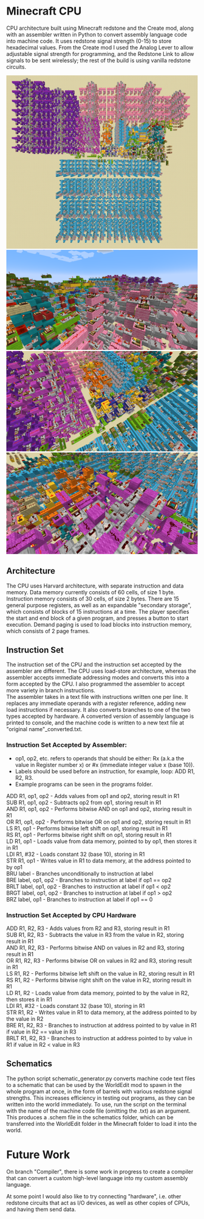 # Minecraft CPU
CPU architecture built using Minecraft redstone and the Create mod, along with an assembler written in Python to convert assembly language code into machine code. It uses redstone signal strength (0-15) to store hexadecimal values. From the Create mod I used the Analog Lever to allow adjustable signal strength for programming, and the Redstone Link to allow signals to be sent wirelessly; the rest of the build is using vanilla redstone circuits.

![Image of the minecraft build](images/cpu1.png)\
![Image of the minecraft build](images/cpu2.png)\
![Image of the minecraft build](images/cpu3.png)\
![Image of the minecraft build](images/cpu4.png)

## Architecture
The CPU uses Harvard architecture, with separate instruction and data memory. Data memory currently consists of 60 cells, of size 1 byte. Instruction memory consists of 30 cells, of size 2 bytes. There are 15 general purpose registers, as well as an expandable "secondary storage", which consists of blocks of 15 instructions at a time. The player specifies the start and end block of a given program, and presses a button to start execution. Demand paging is used to load blocks into instruction memory, which consists of 2 page frames.

## Instruction Set
The instruction set of the CPU and the instruction set accepted by the assembler are different. The CPU uses load-store architecture, whereas the assembler accepts immediate addressing modes and converts this into a form accepted by the CPU. I also programmed the assembler to accept more variety in branch instructions.\
The assembler takes in a text file with instructions written one per line. It replaces any immediate operands with a register reference, adding new load instructions if necessary. It also converts branches to one of the two types accepted by hardware. A converted version of assembly language is printed to console, and the machine code is written to a new text file at "original name"_converted.txt.

### Instruction Set Accepted by Assembler:
- op1, op2, etc. refers to operands that should be either: Rx (a.k.a the value in Register number x) or #x (immediate integer value x (base 10)).
- Labels should be used before an instruction, for example, loop: ADD R1, R2, R3.
- Example programs can be seen in the programs folder.

ADD R1, op1, op2        - Adds values from op1 and op2, storing result in R1\
SUB R1, op1, op2        - Subtracts op2 from op1, storing result in R1\
AND R1, op1, op2        - Performs bitwise AND on op1 and op2, storing result in R1\
OR R1, op1, op2         - Performs bitwise OR on op1 and op2, storing result in R1\
LS R1, op1              - Performs bitwise left shift on op1, storing result in R1\
RS R1, op1              - Performs bitwise right shift on op1, storing result in R1\
LD R1, op1              - Loads value from data memory, pointed to by op1, then stores it in R1\
LDI R1, #32             - Loads constant 32 (base 10), storing in R1\
STR R1, op1             - Writes value in R1 to data memory, at the address pointed to by op1\
BRU label               - Branches unconditionally to instruction at label\
BRE label, op1, op2     - Branches to instruction at label if op1 == op2\
BRLT label, op1, op2    - Branches to instruction at label if op1 < op2\
BRGT label, op1, op2    - Branches to instruction at label if op1 > op2\
BRZ label, op1          - Branches to instruction at label if op1 == 0

### Instruction Set Accepted by CPU Hardware
ADD R1, R2, R3      - Adds values from R2 and R3, storing result in R1\
SUB R1, R2, R3      - Subtracts the value in R3 from the value in R2, storing result in R1\
AND R1, R2, R3      - Performs bitwise AND on values in R2 and R3, storing result in R1\
OR R1, R2, R3       - Performs bitwise OR on values in R2 and R3, storing result in R1\
LS R1, R2           - Performs bitwise left shift on the value in R2, storing result in R1\
RS R1, R2           - Performs bitwise right shift on the value in R2, storing result in R1\
LD R1, R2           - Loads value from data memory, pointed to by the value in R2, then stores it in R1\
LDI R1, #32         - Loads constant 32 (base 10), storing in R1\
STR R1, R2          - Writes value in R1 to data memory, at the address pointed to by the value in R2\
BRE R1, R2, R3      - Branches to instruction at address pointed to by value in R1 if value in R2 == value in R3\
BRLT R1, R2, R3     - Branches to instruction at address pointed to by value in R1 if value in R2 < value in R3

## Schematics
The python script schematic_generator.py converts machine code text files to a schematic that can be used by the WorldEdit mod to spawn in the whole program at once, in the form of barrels with various redstone signal strengths. This increases efficiency in testing out programs, as they can be written into the world immediately. To use, run the script on the terminal with the name of the machine code file (omitting the .txt) as an argument. This produces a .schem file in the schematics folder, which can be transferred into the WorldEdit folder in the Minecraft folder to load it into the world.

# Future Work
On branch "Compiler", there is some work in progress to create a compiler that can convert a custom high-level language into my custom assembly language.

At some point I would also like to try connecting "hardware", i.e. other redstone circuits that act as I/O devices, as well as other copies of CPUs, and having them send data.

